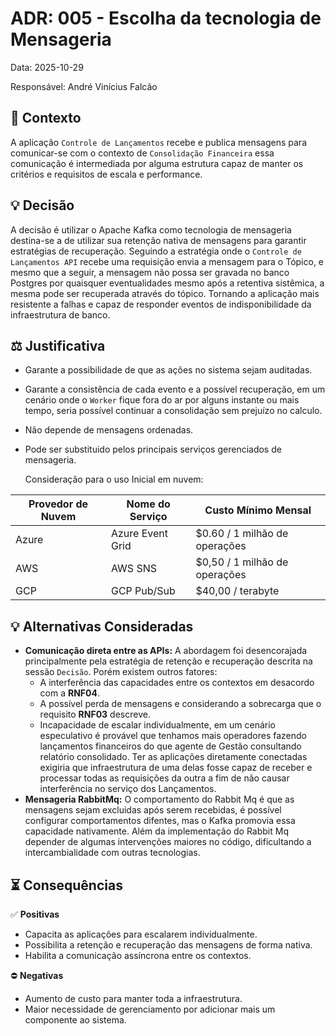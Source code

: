 
# ADR: 005 - Escolha da tecnologia de Mensageria

Data: 2025-10-29

Responsável: André Vinícius Falcão

## :open_book: Contexto
A aplicação `Controle de Lançamentos` recebe e publica mensagens para comunicar-se com o contexto de `Consolidação Financeira` essa comunicação é intermediada por alguma estrutura capaz de manter os critérios e requisitos de escala e performance.
  

## :bulb: Decisão
A decisão é utilizar o Apache Kafka como tecnologia de mensageria destina-se a de utilizar sua retenção nativa de mensagens para garantir estratégias de recuperação. Seguindo a estratégia onde o `Controle de Lançamentos API` recebe uma requisição envia a mensagem para o Tópico, e mesmo que a seguir, a mensagem não possa ser gravada no banco Postgres por quaisquer eventualidades mesmo após a retentiva sistêmica, a mesma pode ser recuperada através do tópico. Tornando a aplicação mais resistente a falhas e capaz de responder eventos de indisponibilidade da infraestrutura de banco.

  

## :balance_scale: Justificativa
- Garante a possibilidade de que as ações no sistema sejam auditadas.
- Garante a consistência de cada evento e a possível recuperação, em um cenário onde o `Worker` fique fora do ar por alguns instante ou mais tempo, seria possível continuar a consolidação sem prejuízo no calculo.
- Não depende de mensagens ordenadas.
- Pode ser substituido pelos principais serviços gerenciados de mensageria.
  

  Consideração para o uso Inicial em nuvem:

| Provedor de Nuvem | Nome do Serviço | Custo Mínimo Mensal |
|--|--|--|
| Azure | Azure Event Grid | $0.60 / 1 milhão de operações |
| AWS | AWS SNS | $0,50 / 1 milhão de operações |
| GCP | GCP Pub/Sub | $40,00 / terabyte |


## :bulb: Alternativas Consideradas
- **Comunicação direta entre as APIs:** A abordagem foi desencorajada principalmente pela estratégia de retenção e recuperação descrita na sessão `Decisão`. Porém existem outros fatores:
	- A interferência das capacidades entre os contextos em desacordo com a **RNF04**.
	- A possível perda de mensagens e considerando a sobrecarga que o requisito **RNF03** descreve.
	- Incapacidade de escalar individualmente, em um cenário especulativo é provável que tenhamos mais operadores fazendo lançamentos financeiros do que agente de Gestão consultando relatório consolidado. Ter as aplicações diretamente conectadas exigiria que infraestrutura de uma delas fosse capaz de receber e processar todas as requisições da outra a fim de não causar interferência no serviço dos Lançamentos.
- **Mensageria RabbitMq:** O comportamento do Rabbit Mq é que as mensagens sejam excluidas após serem recebidas, é possível configurar comportamentos difentes, mas o Kafka promovia essa capacidade nativamente. Além da implementação do Rabbit Mq depender de algumas intervenções maiores no código, dificultando a intercambialidade com outras tecnologias. 


## :hourglass_flowing_sand: **Consequências**
:white_check_mark: **Positivas**
- Capacita as aplicações para escalarem individualmente.
- Possibilita a retenção e recuperação das mensagens de forma nativa.
- Habilita a comunicação assíncrona entre os contextos.

:no_entry: **Negativas**

- Aumento de custo para manter toda a infraestrutura.
- Maior necessidade de gerenciamento por adicionar mais um componente ao sistema.